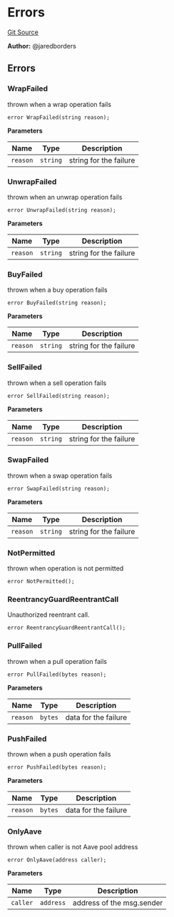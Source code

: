 # Errors
[Git Source](https://github.com/moss-eth/zap/blob/d8297745ea2933770a4e56a10de9706c3d09942b/src/utils/Errors.sol)

**Author:**
@jaredborders


## Errors
### WrapFailed
thrown when a wrap operation fails


```solidity
error WrapFailed(string reason);
```

**Parameters**

|Name|Type|Description|
|----|----|-----------|
|`reason`|`string`|string for the failure|

### UnwrapFailed
thrown when an unwrap operation fails


```solidity
error UnwrapFailed(string reason);
```

**Parameters**

|Name|Type|Description|
|----|----|-----------|
|`reason`|`string`|string for the failure|

### BuyFailed
thrown when a buy operation fails


```solidity
error BuyFailed(string reason);
```

**Parameters**

|Name|Type|Description|
|----|----|-----------|
|`reason`|`string`|string for the failure|

### SellFailed
thrown when a sell operation fails


```solidity
error SellFailed(string reason);
```

**Parameters**

|Name|Type|Description|
|----|----|-----------|
|`reason`|`string`|string for the failure|

### SwapFailed
thrown when a swap operation fails


```solidity
error SwapFailed(string reason);
```

**Parameters**

|Name|Type|Description|
|----|----|-----------|
|`reason`|`string`|string for the failure|

### NotPermitted
thrown when operation is not permitted


```solidity
error NotPermitted();
```

### ReentrancyGuardReentrantCall
Unauthorized reentrant call.


```solidity
error ReentrancyGuardReentrantCall();
```

### PullFailed
thrown when a pull operation fails


```solidity
error PullFailed(bytes reason);
```

**Parameters**

|Name|Type|Description|
|----|----|-----------|
|`reason`|`bytes`|data for the failure|

### PushFailed
thrown when a push operation fails


```solidity
error PushFailed(bytes reason);
```

**Parameters**

|Name|Type|Description|
|----|----|-----------|
|`reason`|`bytes`|data for the failure|

### OnlyAave
thrown when caller is not Aave pool address


```solidity
error OnlyAave(address caller);
```

**Parameters**

|Name|Type|Description|
|----|----|-----------|
|`caller`|`address`|address of the msg.sender|

